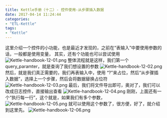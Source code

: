 ```yaml
---
title: Kettle手册（十二）- 控件使用-从步骤插入数据
date: 2017-04-14 11:24:44
categories:
- "ETL-Kettle"
tags:
- "Kettle"
---
```


这里介绍一个控件的小功能，也是最近才发现的，之前在“表输入”中要使用参数的话，一般都是使用变量，
其实，还有个功能也可以尝试使用
![Kettle-handbook-12-01.png](http://7xl61k.com1.z0.glb.clouddn.com/Kettle-handbook-12-01.png-blog.photo)
整体流程就是这样，我们第一个 query_paramter，就是查询了我们想设置的参数
![Kettle-handbook-12-02.png](http://7xl61k.com1.z0.glb.clouddn.com/Kettle-handbook-12-02.png-blog.photo)
然后，就是我们真正需要的，我们再表输入中，使用 “?”来占位，然后“从步骤插入数据”，选择上一个步骤，然后会将数据替换占位符
![Kettle-handbook-12-03.png](http://7xl61k.com1.z0.glb.clouddn.com/Kettle-handbook-12-03.png-blog.photo)
最后，我们将文件导出即可，奥对了，我们可以改成日志控件，直接输出查看
![Kettle-handbook-12-04.png](http://7xl61k.com1.z0.glb.clouddn.com/Kettle-handbook-12-04.png-blog.photo)
刚刚，上面还有一个“执行每一行”，这个就是，如果我们有多个参数，
![Kettle-handbook-12-05.png](http://7xl61k.com1.z0.glb.clouddn.com/Kettle-handbook-12-05.png-blog.photo)
就可以使用这个参数了，很方便，好了，就介绍到这里先。
![Kettle-handbook-12-06.png](http://7xl61k.com1.z0.glb.clouddn.com/Kettle-handbook-12-06.png-blog.photo)